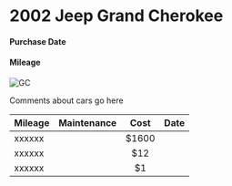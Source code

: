2002 Jeep Grand Cherokee
===================
#### Purchase Date
#### Mileage

![GC](/images/GC.png)

Comments about cars go here

| Mileage      | Maintenance      | Cost    | Date  |
| ------------ |:-------------:   | :-----: | ----: |
| xxxxxx       |                  | $1600   |       |
| xxxxxx       |                  |   $12   |       |
| xxxxxx       |                  |    $1   |       |